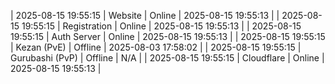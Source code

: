 | 2025-08-15 19:55:15 | Website | Online | 2025-08-15 19:55:13 |
| 2025-08-15 19:55:15 | Registration | Online | 2025-08-15 19:55:13 |
| 2025-08-15 19:55:15 | Auth Server | Online | 2025-08-15 19:55:13 |
| 2025-08-15 19:55:15 | Kezan (PvE) | Offline | 2025-08-03 17:58:02 |
| 2025-08-15 19:55:15 | Gurubashi (PvP) | Offline | N/A |
| 2025-08-15 19:55:15 | Cloudflare | Online | 2025-08-15 19:55:13 |
